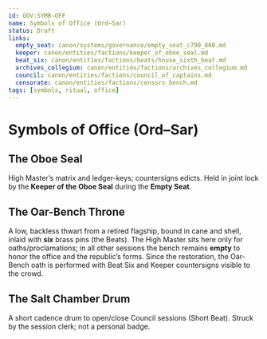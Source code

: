 ```yaml
---
id: GOV:SYMB-OFF
name: Symbols of Office (Ord–Sar)
status: Draft
links:
  empty_seat: canon/systems/governance/empty_seat_c790_860.md
  keeper: canon/entities/factions/keeper_of_oboe_seal.md
  beat_six: canon/entities/factions/beats/house_sixth_beat.md
  archives_collegium: canon/entities/factions/archives_collegium.md
  council: canon/entities/factions/council_of_captains.md
  censorate: canon/entities/factions/censors_bench.md
tags: [symbols, ritual, office]
---
```


# Symbols of Office (Ord–Sar)

## The Oboe Seal
High Master’s matrix and ledger-keys; countersigns edicts. Held in joint lock by the **Keeper of the Oboe Seal** during the **Empty Seat**.

## The Oar-Bench Throne
A low, backless thwart from a retired flagship, bound in cane and shell, inlaid with **six** brass pins (the Beats). The High Master sits here only for oaths/proclamations; in all other sessions the bench remains **empty** to honor the office and the republic’s forms. Since the restoration, the Oar-Bench oath is performed with Beat Six and Keeper countersigns visible to the crowd.

## The Salt Chamber Drum
A short cadence drum to open/close Council sessions (Short Beat). Struck by the session clerk; not a personal badge.
